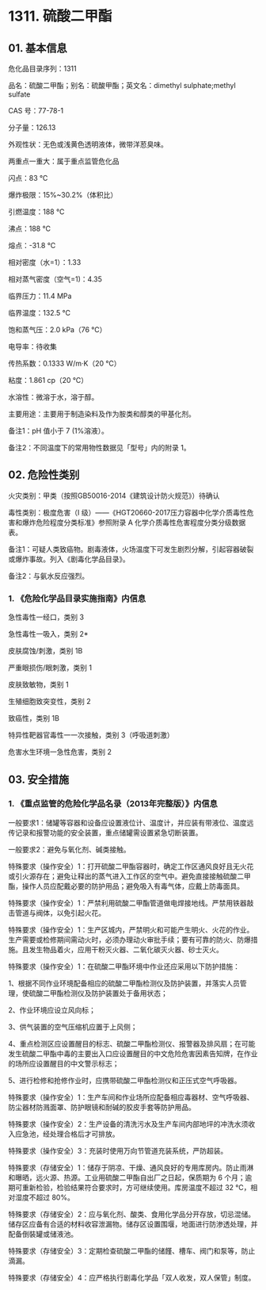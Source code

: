 # 1311. 硫酸二甲酯

## 01. 基本信息

危化品目录序列：1311

品名：硫酸二甲酯；别名：硫酸甲酯；英文名：dimethyl sulphate;methyl sulfate

CAS 号：77-78-1

分子量：126.13

外观性状：无色或浅黄色透明液体，微带洋荵臭味。

两重点一重大：属于重点监管危化品

闪点：83 ℃

爆炸极限：15%~30.2%（体积比）

引燃温度：188 ℃

沸点：188 ℃

熔点：-31.8 ℃

相对密度（水=1）：1.33

相对蒸气密度（空气=1)：4.35

临界压力：11.4 MPa

临界温度：132.5 ℃

饱和蒸气压：2.0 kPa（76 ℃）

电导率：待收集

传热系数：0.1333 W/m·K（20 ℃）

粘度：1.861 cp（20 ℃）

水溶性：微溶于水，溶于醇。

主要用途：主要用于制造染料及作为胺类和醇类的甲基化剂。

备注1：pH 值小于 7 (1%溶液）。

备注2：不同温度下的常用物性数据见「型号」内的附录 1。

## 02. 危险性类别

火灾类别：甲类（按照GB50016-2014《建筑设计防火规范》）待确认

毒性类别：极度危害（I 级）——《HGT20660-2017压力容器中化学介质毒性危害和爆炸危险程度分类标准》参照附录 A 化学介质毒性危害程度分类分级数据表。

备注1：可疑人类致癌物。剧毒液体，火场温度下可发生剧烈分解，引起容器破裂或爆炸事故。列入《剧毒化学品目录》。

备注2：与氨水反应强烈。

### 1. 《危险化学品目录实施指南》内信息

急性毒性一经口，类别 3 

急性毒性一吸入，类别 2* 

皮肤腐蚀/刺激，类别 1B 

严重眼损伤/眼刺激，类别 1 

皮肤致敏物，类别 1 

生殖细胞致突变性，类别 2 

致癌性，类别 1B

特异性靶器官毒性一一次接触，类别 3（呼吸道刺激）

危害水生环境一急性危害，类别 2

## 03. 安全措施

### 1. 《重点监管的危险化学品名录（2013年完整版）》内信息

一般要求1：储罐等容器和设备应设置液位计、温度计，并应装有带液位、温度远传记录和报警功能的安全装置，重点储罐需设置紧急切断装置。

一般要求2：避免与氧化剂、碱类接触。

特殊要求（操作安全）1：打开硫酸二甲酯容器时，确定工作区通风良好且无火花或引火源存在；避免让释出的蒸气进入工作区的空气中。避免直接接触硫酸二甲酯，操作人员应配戴必要的防护用品；避免吸入有毒气体，应戴上防毒面具。

特殊要求（操作安全）1：严禁利用硫酸二甲酯管道做电焊接地线。严禁用铁器敲击管道与阀体，以免引起火花。

特殊要求（操作安全）1：生产区城内，严禁明火和可能产生明火、火花的作业。生产需要或检修期间需动火时，必须办理动火审批手续；要有可靠的防火、防爆措施。且发生物品着火，应用干粉灭火器、二氧化碳灭火器、砂士灭火。

特殊要求（操作安全）1：在硫酸二甲酯环境中作业还应采用以下防护措施：

1、根据不同作业环境配备相应的硫酸二甲酯检测仪及防护装置，并落实人员管理，使硫酸二甲酯检测仪及防护装置处于备用状态；

2、作业环境应设立风向标；

3、供气装置的空气压缩机应置于上风侧；

4、重点检测区应设置醒目的标志、硫酸二甲酯检测仪、报警器及排风扇；在可能发生硫酸二甲酯中毒的主要出入口应设置醒目的中文危险危害因素告知牌，在作业的场所应设置醒目的中文警示标志；

5、进行检修和抢修作业时，应携带硫酸二甲酯检测仪和正压式空气呼吸器。

特殊要求（操作安全）1：生产车间和作业场所应配备相应毒器材、空气呼吸器、防尘器材防溅面罩、防护眼镜和耐碱的胶皮手套等防护用品。

特殊要求（操作安全）2：生产设备的清洗污水及生产车间内部地坪的冲洗水须收入应急池，经处理合格后才可排放。

特殊要求（操作安全）3：充装时使用万向节管道充装系统，严防超装。

特殊要求（存储安全）1：储存于阴凉、干燥、通风良好的专用库房内。防止雨淋和曝晒，远火源、热源。工业用硫酸二甲酯自出厂之日起，保质期为 6 个月；逾期可重新检验，检验结果符合要求时，方可继续使用。库房温度不超过 32 ℃，相对湿度不超过 80%。

特殊要求（存储安全）2：应与氧化剂、酸类、食用化学品分开存放，切忌混储。储存区应备有合适的材料收容泄漏物。储存区设置围堰，地面进行防渗透处理，并配备倒裝罐或储液池。

特殊要求（存储安全）3：定期检查硫酸二甲酯的储饉、槽车、阀门和泵等，防止滴漏。

特殊要求（存储安全）4：应严格执行剧毒化学品「双人收发，双人保管」制度。

